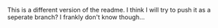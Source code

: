 This is a different version of the readme.
I think I will try to push it as a seperate branch?
I frankly don't know  though...
